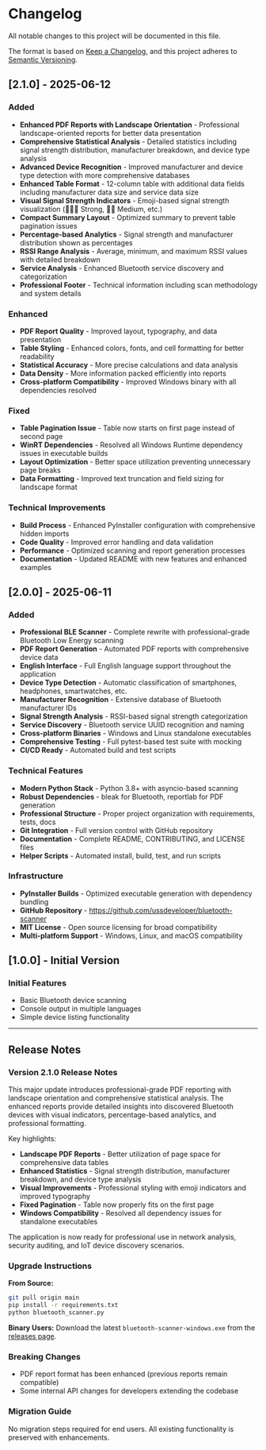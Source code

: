 # Changelog

All notable changes to this project will be documented in this file.

The format is based on [Keep a Changelog](https://keepachangelog.com/en/1.0.0/),
and this project adheres to [Semantic Versioning](https://semver.org/spec/v2.0.0.html).

## [2.1.0] - 2025-06-12

### Added
- **Enhanced PDF Reports with Landscape Orientation** - Professional landscape-oriented reports for better data presentation
- **Comprehensive Statistical Analysis** - Detailed statistics including signal strength distribution, manufacturer breakdown, and device type analysis
- **Advanced Device Recognition** - Improved manufacturer and device type detection with more comprehensive databases
- **Enhanced Table Format** - 12-column table with additional data fields including manufacturer data size and service data size
- **Visual Signal Strength Indicators** - Emoji-based signal strength visualization (📶📶📶 Strong, 📶📶 Medium, etc.)
- **Compact Summary Layout** - Optimized summary to prevent table pagination issues
- **Percentage-based Analytics** - Signal strength and manufacturer distribution shown as percentages
- **RSSI Range Analysis** - Average, minimum, and maximum RSSI values with detailed breakdown
- **Service Analysis** - Enhanced Bluetooth service discovery and categorization
- **Professional Footer** - Technical information including scan methodology and system details

### Enhanced
- **PDF Report Quality** - Improved layout, typography, and data presentation
- **Table Styling** - Enhanced colors, fonts, and cell formatting for better readability
- **Statistical Accuracy** - More precise calculations and data analysis
- **Data Density** - More information packed efficiently into reports
- **Cross-platform Compatibility** - Improved Windows binary with all dependencies resolved

### Fixed
- **Table Pagination Issue** - Table now starts on first page instead of second page
- **WinRT Dependencies** - Resolved all Windows Runtime dependency issues in executable builds
- **Layout Optimization** - Better space utilization preventing unnecessary page breaks
- **Data Formatting** - Improved text truncation and field sizing for landscape format

### Technical Improvements
- **Build Process** - Enhanced PyInstaller configuration with comprehensive hidden imports
- **Code Quality** - Improved error handling and data validation
- **Performance** - Optimized scanning and report generation processes
- **Documentation** - Updated README with new features and enhanced examples

## [2.0.0] - 2025-06-11

### Added
- **Professional BLE Scanner** - Complete rewrite with professional-grade Bluetooth Low Energy scanning
- **PDF Report Generation** - Automated PDF reports with comprehensive device data
- **English Interface** - Full English language support throughout the application
- **Device Type Detection** - Automatic classification of smartphones, headphones, smartwatches, etc.
- **Manufacturer Recognition** - Extensive database of Bluetooth manufacturer IDs
- **Signal Strength Analysis** - RSSI-based signal strength categorization
- **Service Discovery** - Bluetooth service UUID recognition and naming
- **Cross-platform Binaries** - Windows and Linux standalone executables
- **Comprehensive Testing** - Full pytest-based test suite with mocking
- **CI/CD Ready** - Automated build and test scripts

### Technical Features
- **Modern Python Stack** - Python 3.8+ with asyncio-based scanning
- **Robust Dependencies** - bleak for Bluetooth, reportlab for PDF generation
- **Professional Structure** - Proper project organization with requirements, tests, docs
- **Git Integration** - Full version control with GitHub repository
- **Documentation** - Complete README, CONTRIBUTING, and LICENSE files
- **Helper Scripts** - Automated install, build, test, and run scripts

### Infrastructure
- **PyInstaller Builds** - Optimized executable generation with dependency bundling
- **GitHub Repository** - https://github.com/ussdeveloper/bluetooth-scanner
- **MIT License** - Open source licensing for broad compatibility
- **Multi-platform Support** - Windows, Linux, and macOS compatibility

## [1.0.0] - Initial Version

### Initial Features
- Basic Bluetooth device scanning
- Console output in multiple languages
- Simple device listing functionality

---

## Release Notes

### Version 2.1.0 Release Notes

This major update introduces professional-grade PDF reporting with landscape orientation and comprehensive statistical analysis. The enhanced reports provide detailed insights into discovered Bluetooth devices with visual indicators, percentage-based analytics, and professional formatting.

Key highlights:
- **Landscape PDF Reports** - Better utilization of page space for comprehensive data tables
- **Enhanced Statistics** - Signal strength distribution, manufacturer breakdown, and device type analysis
- **Visual Improvements** - Professional styling with emoji indicators and improved typography
- **Fixed Pagination** - Table now properly fits on the first page
- **Windows Compatibility** - Resolved all dependency issues for standalone executables

The application is now ready for professional use in network analysis, security auditing, and IoT device discovery scenarios.

### Upgrade Instructions

**From Source:**
```bash
git pull origin main
pip install -r requirements.txt
python bluetooth_scanner.py
```

**Binary Users:**
Download the latest `bluetooth-scanner-windows.exe` from the [releases page](https://github.com/ussdeveloper/bluetooth-scanner/releases).

### Breaking Changes
- PDF report format has been enhanced (previous reports remain compatible)
- Some internal API changes for developers extending the codebase

### Migration Guide
No migration steps required for end users. All existing functionality is preserved with enhancements.
